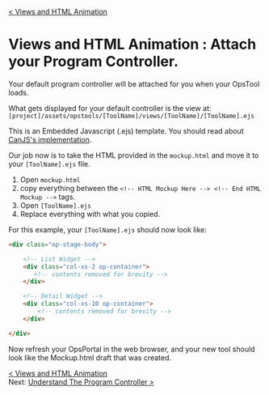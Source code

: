 [< Views and HTML Animation](develop_process_views.md)  
# Views and HTML Animation : Attach your Program Controller.

Your default program controller will be attached for you when your OpsTool loads.  

What gets displayed for your default controller is the view at: `[project]/assets/opstools/[ToolName]/views/[ToolName]/[ToolName].ejs`

This is an Embedded Javascript (.ejs) template.  You should read about [CanJS's implementation](http://canjs.com/docs/can.ejs.html).


Our job now is to take the HTML provided in the `mockup.html` and move it to your `[ToolName].ejs` file.  

1. Open `mockup.html`
2. copy everything between the `<!-- HTML Mockup Here --> <!-- End HTML Mockup -->` tags.
3. Open `[ToolName].ejs`
4. Replace everything with what you copied.


For this example, your `[ToolName].ejs` should now look like:
```html
<div class="op-stage-body">

	<!-- List Widget -->
    <div class="col-xs-2 op-container">
       <!-- contents removed for brevity -->
    </div>

    <!-- Detail Widget -->
    <div class="col-xs-10 op-container">
        <!-- contents removed for brevity -->
    </div>

</div>
``` 

Now refresh your OpsPortal in the web browser, and your new tool should look like the Mockup.html draft that was created.



[< Views and HTML Animation](develop_process_views.md)     
Next: [Understand The Program Controller >](develop_view_ex_04_understandProjectController.md)